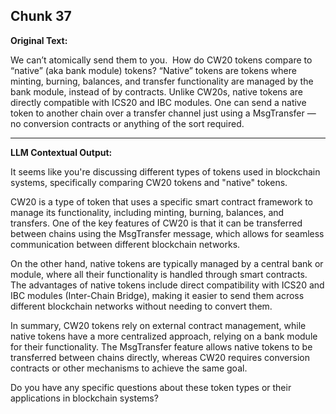 ## Chunk 37

**Original Text:**

We can’t atomically send them to you. ​
How do CW20 tokens compare to “native” (aka bank module) tokens? “Native” tokens are tokens where minting, burning, balances, and transfer functionality are managed by the bank module, instead of by contracts. Unlike CW20s, native tokens are directly compatible with ICS20 and IBC modules. One can send a native token to another chain over a transfer channel just using a MsgTransfer — no conversion contracts or anything of the sort required.

---

**LLM Contextual Output:**

It seems like you're discussing different types of tokens used in blockchain systems, specifically comparing CW20 tokens and "native" tokens.

CW20 is a type of token that uses a specific smart contract framework to manage its functionality, including minting, burning, balances, and transfers. One of the key features of CW20 is that it can be transferred between chains using the MsgTransfer message, which allows for seamless communication between different blockchain networks.

On the other hand, native tokens are typically managed by a central bank or module, where all their functionality is handled through smart contracts. The advantages of native tokens include direct compatibility with ICS20 and IBC modules (Inter-Chain Bridge), making it easier to send them across different blockchain networks without needing to convert them.

In summary, CW20 tokens rely on external contract management, while native tokens have a more centralized approach, relying on a bank module for their functionality. The MsgTransfer feature allows native tokens to be transferred between chains directly, whereas CW20 requires conversion contracts or other mechanisms to achieve the same goal.

Do you have any specific questions about these token types or their applications in blockchain systems?
